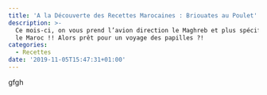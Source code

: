 ```yaml
---
title: 'A la Découverte des Recettes Marocaines : Briouates au Poulet'
description: >-
  Ce mois-ci, on vous prend l’avion direction le Maghreb et plus spécifiquement
  le Maroc !! Alors prêt pour un voyage des papilles ?!
categories:
  - Recettes
date: '2019-11-05T15:47:31+01:00'
---
```

gfgh
